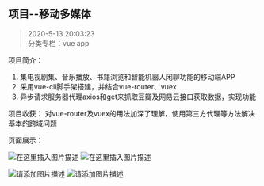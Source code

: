 ## 项目--移动多媒体
> 2020-5-13 20:03:23 
<br>分类专栏：vue app

项目简介： 
1. 集电视剧集、音乐播放、书籍浏览和智能机器人闲聊功能的移动端APP
2. 采用vue-cli脚手架搭建，并结合vue-router、vuex
3. 异步请求服务器代理axios和get来抓取豆瓣及网易云接口获取数据，实现功能

项目收获： 对vue-router及vuex的用法加深了理解，使用第三方代理等方法解决基本的跨域问题

页面展示：

![在这里插入图片描述](https://img-blog.csdnimg.cn/20210329174013339.png?x-oss-process=image/watermark,type_ZmFuZ3poZW5naGVpdGk,shadow_10,text_aHR0cHM6Ly9ibG9nLmNzZG4ubmV0L3FxXzQ2MzYzNzkw,size_16,color_FFFFFF,t_70)
![在这里插入图片描述](https://img-blog.csdnimg.cn/20210329173913517.png?x-oss-process=image/watermark,type_ZmFuZ3poZW5naGVpdGk,shadow_10,text_aHR0cHM6Ly9ibG9nLmNzZG4ubmV0L3FxXzQ2MzYzNzkw,size_16,color_FFFFFF,t_70)

![请添加图片描述](https://img-blog.csdnimg.cn/20210329173815443.png?x-oss-process=image/watermark,type_ZmFuZ3poZW5naGVpdGk,shadow_10,text_aHR0cHM6Ly9ibG9nLmNzZG4ubmV0L3FxXzQ2MzYzNzkw,size_16,color_FFFFFF,t_70)
![请添加图片描述](https://img-blog.csdnimg.cn/20210329173815551.png?x-oss-process=image/watermark,type_ZmFuZ3poZW5naGVpdGk,shadow_10,text_aHR0cHM6Ly9ibG9nLmNzZG4ubmV0L3FxXzQ2MzYzNzkw,size_16,color_FFFFFF,t_70)